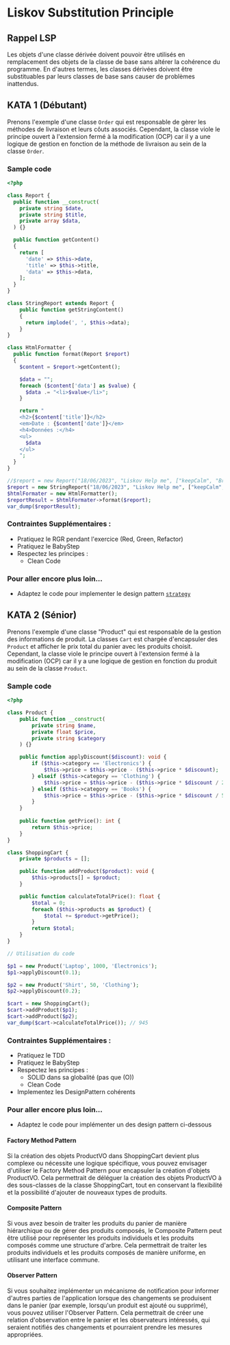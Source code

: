 # Liskov Substitution Principle

## Rappel LSP
Les objets d'une classe dérivée doivent pouvoir être utilisés en remplacement des objets de la classe de base sans altérer la cohérence du programme. En d'autres termes, les classes dérivées doivent être substituables par leurs classes de base sans causer de problèmes inattendus.


## KATA 1 (Débutant)
Prenons l'exemple d'une classe `Order` qui est responsable de gèrer les méthodes de livraison et leurs côuts associés. Cependant, la classe viole le principe ouvert à l'extension fermé à la modification (OCP) car il y a une logique de gestion en fonction de la méthode de livraison au sein de la classe `Order`.

### Sample code

```php
<?php

class Report {
  public function __construct(
    private string $date,
    private string $title,
    private array $data,
  ) {}

  public function getContent()
  {
    return [
      'date' => $this->date,
      'title' => $this->title,
      'data' => $this->data,
    ];
  }
}

class StringReport extends Report {
    public function getStringContent()
    {
      return implode(', ', $this->data);
    }
}

class HtmlFormatter {
  public function format(Report $report)
  {
    $content = $report->getContent();

    $data = "";
    foreach ($content['data'] as $value) {
      $data .= "<li>$value</li>";
    }

    return "
    <h2>{$content['title']}</h2>
    <em>Date : {$content['date']}</em>
    <h4>Données :</h4>
    <ul>
      $data
    </ul>
    ";
  }
}

//$report = new Report("18/06/2023", "Liskov Help me", ["keepCalm", "Breath", "Love Woprrr"]);
$report = new StringReport("18/06/2023", "Liskov Help me", ["keepCalm", "Breath", "Love Woprrr"]);
$htmlFormater = new HtmlFormatter();
$reportResult = $htmlFormater->format($report);
var_dump($reportResult);
```

### Contraintes Supplémentaires :
- Pratiquez le RGR pendant l'exercice (Red, Green, Refactor)
- Pratiquez le BabyStep
- Respectez les principes :
  - Clean Code

### Pour aller encore plus loin...
- Adaptez le code pour implementer le design pattern [`strategy`](https://refactoring.guru/fr/design-patterns/strategy "Le design pattern stratégie")

## KATA 2 (Sénior)
Prenons l'exemple d'une classe "Product" qui est responsable de la gestion des informations de produit. La classes `Cart` est chargée d'encapsuler des `Product` et afficher le prix total du panier avec les produits choisit. Cependant, la classe viole le principe ouvert à l'extension fermé à la modification (OCP) car il y a une logique de gestion en fonction du produit au sein de la classe `Product`.

### Sample code

```php
<?php

class Product {
    public function __construct(
        private string $name,
        private float $price,
        private string $category
    ) {}

    public function applyDiscount($discount): void {
        if ($this->category == 'Electronics') {
            $this->price = $this->price - ($this->price * $discount);
        } elseif ($this->category == 'Clothing') {
            $this->price = $this->price - ($this->price * $discount / 2);
        } elseif ($this->category == 'Books') {
            $this->price = $this->price - ($this->price * $discount / 5);
        }
    }
    
    public function getPrice(): int {
        return $this->price;
    }
}

class ShoppingCart {
    private $products = [];

    public function addProduct($product): void {
        $this->products[] = $product;
    }

    public function calculateTotalPrice(): float {
        $total = 0;
        foreach ($this->products as $product) {
            $total += $product->getPrice();
        }
        return $total;
    }
}

// Utilisation du code

$p1 = new Product('Laptop', 1000, 'Electronics');
$p1->applyDiscount(0.1);

$p2 = new Product('Shirt', 50, 'Clothing');
$p2->applyDiscount(0.2);

$cart = new ShoppingCart();
$cart->addProduct($p1);
$cart->addProduct($p2);
var_dump($cart->calculateTotalPrice()); // 945
```

### Contraintes Supplémentaires :
- Pratiquez le TDD
- Pratiquez le BabyStep
- Respectez les principes :
  - SOLID dans sa globalité (pas que (O))
  - Clean Code
- Implementez les DesignPattern cohérents

### Pour aller encore plus loin...
- Adaptez le code pour implémenter un des design pattern ci-dessous

#### Factory Method Pattern
Si la création des objets ProductVO dans ShoppingCart devient plus complexe ou nécessite une logique spécifique, vous pouvez envisager d'utiliser le Factory Method Pattern pour encapsuler la création d'objets ProductVO. Cela permettrait de déléguer la création des objets ProductVO à des sous-classes de la classe ShoppingCart, tout en conservant la flexibilité et la possibilité d'ajouter de nouveaux types de produits.

#### Composite Pattern
Si vous avez besoin de traiter les produits du panier de manière hiérarchique ou de gérer des produits composés, le Composite Pattern peut être utilisé pour représenter les produits individuels et les produits composés comme une structure d'arbre. Cela permettrait de traiter les produits individuels et les produits composés de manière uniforme, en utilisant une interface commune.

#### Observer Pattern
Si vous souhaitez implémenter un mécanisme de notification pour informer d'autres parties de l'application lorsque des changements se produisent dans le panier (par exemple, lorsqu'un produit est ajouté ou supprimé), vous pouvez utiliser l'Observer Pattern. Cela permettrait de créer une relation d'observation entre le panier et les observateurs intéressés, qui seraient notifiés des changements et pourraient prendre les mesures appropriées.
